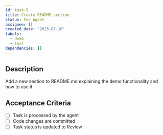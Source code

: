 ```yaml
---
id: task-5
title: Create README section
status: For Agent
assignee: []
created_date: '2025-07-16'
labels:
  - demo
  - test
dependencies: []
---
```


## Description

Add a new section to README.md explaining the demo functionality and how to use it.

## Acceptance Criteria

- [ ] Task is processed by the agent
- [ ] Code changes are committed
- [ ] Task status is updated to Review
